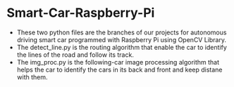 # Smart-Car-Raspberry-Pi
* These two python files are the branches of our projects for autonomous driving smart car programmed with Raspberry Pi using OpenCV Library.
* The detect_line.py is the routing algorithm that enable the car to identify the lines of the road and follow its track.
* The img_proc.py is the following-car image processing algorithm that helps the car to identify the cars in its back and front and keep distane with them.
